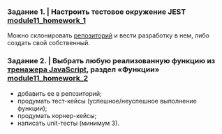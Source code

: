 ### Задание 1. | Настроить тестовое окружение JEST [module11_homework_1](module11_homework_1.js)

Можно склонировать [репозиторий](https://github.com/SkillfactoryCoding/learn-js-master) и вести разработку в нем, либо создать свой собственный.

### Задание 2. | Выбрать любую реализованную функцию из [тренажера JavaScript,](https://apps.skillfactory.ru/learning/course/course-v1:Skillfactory+FR+2020/block-v1:Skillfactory+FR+2020+type@sequential+block@068083151d5444cebc1cdd0374b008b8/block-v1:Skillfactory+FR+2020+type@vertical+block@993afc528de941d990bf1e5e671369c6) раздел «Функции» [module11_homework_2](module11_homework_2.js)
+ добавить ее в репозиторий;
+ продумать тест-кейсы (успешное/неуспешное выполнение функции);
+ продумать корнер-кейсы;
+ написать unit-тесты (минимум 3).